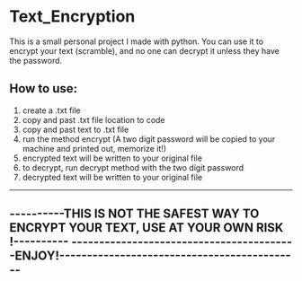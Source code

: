 # Text_Encryption
This is a small personal project I made with python. You can use it to encrypt your text (scramble), and no one can decrypt it unless they have the password. 

## How to use:
1. create a .txt file
2. copy and past .txt file location to code
3. copy and past text to .txt file
4. run the method encrypt (A two digit password will be copied to your machine and printed out, memorize it!)
5. encrypted text will be written to your original file
6. to decrypt, run decrypt method with the two digit password
7. decrypted text will be written to your original file

-------------------------------------------------------------------------------------------
----------THIS IS NOT THE SAFEST WAY TO ENCRYPT YOUR TEXT, USE AT YOUR OWN RISK !----------
-----------------------------------------ENJOY!--------------------------------------------
-------------------------------------------------------------------------------------------
